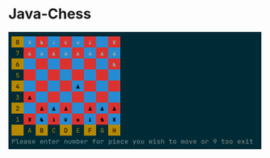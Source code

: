 # Java-Chess
![This is an image](https://github.com/matthewJamesAbbott/Java-Chess/raw/main/Java-Chess.png)

